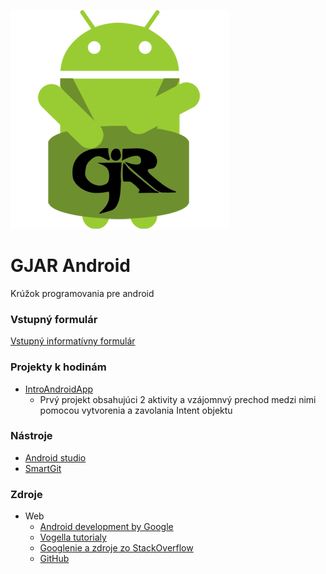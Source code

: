 ![logo](https://github.com/lenkojan/gjar_android/blob/master/resources/logo.png)

# GJAR Android
Krúžok programovania pre android

### Vstupný formulár
[Vstupný informatívny formulár](https://goo.gl/forms/OIG4O94SebSlYW5M2)

### Projekty k hodinám
* [IntroAndroidApp](https://github.com/lenkojan/gjar_android/tree/master/projects/IntroAndroidApp)
	* Prvý projekt obsahujúci 2 aktivity a vzájomnvý prechod medzi nimi pomocou vytvorenia a zavolania Intent objektu

### Nástroje
* [Android studio](https://developer.android.com/studio/index.html)
* [SmartGit](http://www.syntevo.com/smartgit/)

### Zdroje
* Web
	* [Android development by Google](https://developer.android.com/index.html)
	* [Vogella tutorialy](http://www.vogella.com/tutorials/Android/article.html)
	* [Googlenie a zdroje zo StackOverflow](http://stackoverflow.com/)
	* [GitHub](https://github.com/)
